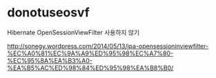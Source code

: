 donotuseosvf
============

Hibernate OpenSessionViewFilter 사용하지 않기

http://sonegy.wordpress.com/2014/05/13/jpa-opensessioninviewfilter-%EC%A0%81%EC%9A%A9%ED%95%98%EC%A7%80-%EC%95%8A%EA%B3%A0-%EA%B5%AC%ED%98%84%ED%95%98%EA%B8%B0/

